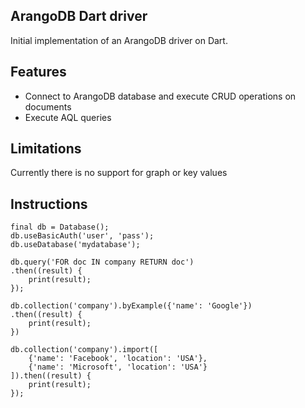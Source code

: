 ## ArangoDB Dart driver

Initial implementation of an ArangoDB driver on Dart.

## Features

- Connect to ArangoDB database and execute CRUD operations on documents
- Execute AQL queries

## Limitations

Currently there is no support for graph or key values

## Instructions

```
final db = Database();
db.useBasicAuth('user', 'pass');
db.useDatabase('mydatabase');

db.query('FOR doc IN company RETURN doc')
.then((result) {
    print(result);
});

db.collection('company').byExample({'name': 'Google'})
.then((result) {
    print(result);
})

db.collection('company').import([
    {'name': 'Facebook', 'location': 'USA'},
    {'name': 'Microsoft', 'location': 'USA'}
]).then((result) {
    print(result);
});
```
